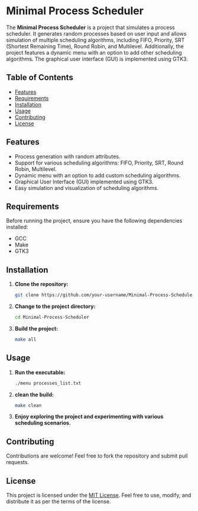 # Minimal Process Scheduler

The **Minimal Process Scheduler** is a project that simulates a process scheduler. It generates random processes based on user input and allows simulation of multiple scheduling algorithms, including FIFO, Priority, SRT (Shortest Remaining Time), Round Robin, and Multilevel. Additionally, the project features a dynamic menu with an option to add other scheduling algorithms. The graphical user interface (GUI) is implemented using GTK3.

## Table of Contents
- [Features](#features)
- [Requirements](#requirements)
- [Installation](#installation)
- [Usage](#usage)
- [Contributing](#contributing)
- [License](#license)

## Features

- Process generation with random attributes.
- Support for various scheduling algorithms: FIFO, Priority, SRT, Round Robin, Multilevel.
- Dynamic menu with an option to add custom scheduling algorithms.
- Graphical User Interface (GUI) implemented using GTK3.
- Easy simulation and visualization of scheduling algorithms.

## Requirements

Before running the project, ensure you have the following dependencies installed:

- GCC
- Make
- GTK3

## Installation

1. **Clone the repository:**

    ```bash
    git clone https://github.com/your-username/Minimal-Process-Scheduler.git
    ```

2. **Change to the project directory:**

    ```bash
    cd Minimal-Process-Scheduler
    ```

3. **Build the project:**

    ```bash
    make all
    ```

## Usage

1. **Run the executable:**

    ```bash
    ./menu processes_list.txt
    ```
3. **clean the build:**
    ```bash
    make clean
    ```  

2. **Enjoy exploring the project and experimenting with various scheduling scenarios.**

## Contributing

Contributions are welcome! Feel free to fork the repository and submit pull requests.

## License

This project is licensed under the [MIT License](LICENSE). Feel free to use, modify, and distribute it as per the terms of the license.
